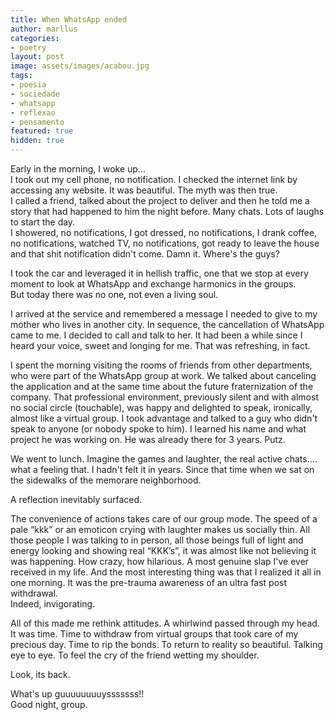 ```yaml
---
title: When WhatsApp ended
author: marllus
categories:
- poetry
layout: post
image: assets/images/acabou.jpg
tags:
- poesia
- sociedade
- whatsapp
- reflexao
- pensamento
featured: true
hidden: true
---
```


Early in the morning, I woke up...<br>
I took out my cell phone, no notification. I checked the internet link by accessing any website. It was beautiful. The myth was then true.<br>
I called a friend, talked about the project to deliver and then he told me a story that had happened to him the night before. Many chats. Lots of laughs to start the day.<br>
I showered, no notifications, I got dressed, no notifications, I drank coffee, no notifications, watched TV, no notifications, got ready to leave the house and that shit notification didn't come. Damn it. Where's the guys?<br>

I took the car and leveraged it in hellish traffic, one that we stop at every moment to look at WhatsApp and exchange harmonics in the groups.<br>
But today there was no one, not even a living soul.<br>

I arrived at the service and remembered a message I needed to give to my mother who lives in another city. In sequence, the cancellation of WhatsApp came to me. I decided to call and talk to her. It had been a while since I heard your voice, sweet and longing for me. That was refreshing, in fact.<br>

I spent the morning visiting the rooms of friends from other departments, who were part of the WhatsApp group at work. We talked about canceling the application and at the same time about the future fraternization of the company. That professional environment, previously silent and with almost no social circle (touchable), was happy and delighted to speak, ironically, almost like a virtual group. I took advantage and talked to a guy who didn't speak to anyone (or nobody spoke to him). I learned his name and what project he was working on. He was already there for 3 years. Putz.<br>

We went to lunch. Imagine the games and laughter, the real active chats…. what a feeling that. I hadn't felt it in years. Since that time when we sat on the sidewalks of the memorare neighborhood.<br>

A reflection inevitably surfaced.<br>

The convenience of actions takes care of our group mode. The speed of a pale “kkk” or an emoticon crying with laughter makes us socially thin. All those people I was talking to in person, all those beings full of light and energy looking and showing real “KKK’s”, it was almost like not believing it was happening. How crazy, how hilarious. A most genuine slap I've ever received in my life.
And the most interesting thing was that I realized it all in one morning. It was the pre-trauma awareness of an ultra fast post withdrawal.<br>
Indeed, invigorating.<br>

All of this made me rethink attitudes. A whirlwind passed through my head. It was time. Time to withdraw from virtual groups that took care of my precious day. Time to rip the bonds. To return to reality so beautiful. Talking eye to eye. To feel the cry of the friend wetting my shoulder.<br>

Look, its back.<br>

What's up guuuuuuuuysssssss!!<br>
Good night, group.<br>
